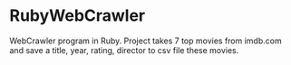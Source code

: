 # RubyWebCrawler
WebCrawler program in Ruby.
Project takes 7 top movies from imdb.com and save a title, year, rating, director to csv file these movies. 
